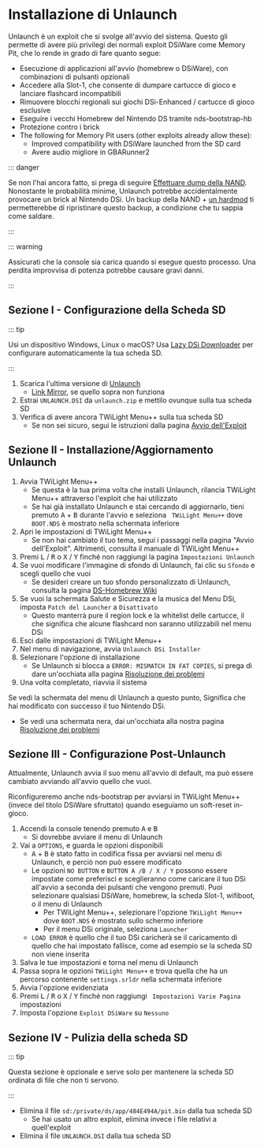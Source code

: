 ---
---

# Installazione di Unlaunch

Unlaunch è un exploit che si svolge all'avvio del sistema. Questo gli permette di avere più privilegi dei normali exploit DSiWare come Memory Pit, che lo rende in grado di fare quanto segue:

- Esecuzione di applicazioni all'avvio (homebrew o DSiWare), con combinazioni di pulsanti opzionali
- Accedere alla Slot-1, che consente di dumpare cartucce di gioco e lanciare flashcard incompatibili
- Rimuovere blocchi regionali sui giochi DSi-Enhanced / cartucce di gioco esclusive
- Eseguire i vecchi Homebrew del Nintendo DS tramite nds-bootstrap-hb
- Protezione contro i brick
- The following for Memory Pit users (other exploits already allow these):
     - Improved compatibility with DSiWare launched from the SD card
     - Avere audio migliore in GBARunner2

::: danger

Se non l'hai ancora fatto, si prega di seguire [Effettuare dump della NAND](dumping-nand). Nonostante le probabilità minime, Unlaunch potrebbe accidentalmente provocare un brick al Nintendo DSi. Un backup della NAND + [un hardmod](https://wiki.ds-homebrew.com/ds-index/hardmod) ti permetterebbe di ripristinare questo backup, a condizione che tu sappia come saldare.

:::

::: warning

Assicurati che la console sia carica quando si esegue questo processo. Una perdita improvvisa di potenza potrebbe causare gravi danni.

:::

## Sezione I - Configurazione della Scheda SD

::: tip

Usi un dispositivo Windows, Linux o macOS? Usa [Lazy DSi Downloader](lazy-dsi-downloader) per configurare automaticamente la tua scheda SD.

:::

1. Scarica l'ultima versione di [Unlaunch](https://problemkaputt.de/unlaunch.zip)
   - [Link Mirror](https://web.archive.org/web/20201112031436/https://problemkaputt.de/unlaunch.zip), se quello sopra non funziona
1. Estrai `UNLAUNCH.DSI` da `unlaunch.zip` e mettilo ovunque sulla tua scheda SD
1. Verifica di avere ancora TWiLight Menu++ sulla tua scheda SD
   - Se non sei sicuro, segui le istruzioni dalla pagina [Avvio dell'Exploit](launching-the-exploit.html#twilight-menu)

## Sezione II - Installazione/Aggiornamento Unlaunch

1. Avvia TWiLight Menu++
   - Se questa è la tua prima volta che installi Unlaunch, rilancia TWiLight Menu++ attraverso l'exploit che hai utilizzato
   - Se hai già installato Unlaunch e stai cercando di aggiornarlo, tieni premuto <kbd class="face">A</kbd> + <kbd class="face">B</kbd> durante l'avvio e seleziona ` TWiLight Menu++` dove `BOOT.NDS` è mostrato nella schermata inferiore
1. Apri le impostazioni di TWiLight Menu++
   - Se non hai cambiato il tuo tema, segui i passaggi nella pagina "Avvio dell'Exploit". Altrimenti, consulta il manuale di TWiLight Menu++
1. Premi <kbd class="l">L</kbd> / <kbd class="r">R</kbd> o <kbd class="face">X</kbd> / <kbd class="face">Y</kbd> finché non raggiungi la pagina `Impostazioni Unlaunch`
1. Se vuoi modificare l'immagine di sfondo di Unlaunch, fai clic su `Sfondo` e scegli quello che vuoi
   - Se desideri creare un tuo sfondo personalizzato di Unlaunch, consulta la pagina [DS-Homebrew Wiki](https://wiki.ds-homebrew.com/twilightmenu/custom-unlaunch-backgrounds)
1. Se vuoi la schermata Salute e Sicurezza e la musica del Menu DSi, imposta `Patch del Launcher` a `Disattivato`
   - Questo manterrà pure il region lock e la whitelist delle cartucce, il che significa che alcune flashcard non saranno utilizzabili nel menu DSi
1. Esci dalle impostazioni di TWiLight Menu++
1. Nel menu di navigazione, avvia `Unlaunch DSi Installer`
1. Selezionare l'opzione di installazione
   - Se Unlaunch si blocca a `ERROR: MISMATCH IN FAT COPIES`, si prega di dare un'occhiata alla pagina [Risoluzione dei problemi](troubleshooting)
1. Una volta completato, riavvia il sistema

Se vedi la schermata del menu di Unlaunch a questo punto, Significa che hai modificato con successo il tuo Nintendo DSi.
- Se vedi una schermata nera, dai un'occhiata alla nostra pagina [Risoluzione dei problemi](troubleshooting)

## Sezione III - Configurazione Post-Unlaunch

Attualmente, Unlaunch avvia il suo menu all'avvio di default, ma può essere cambiato avviando all'avvio quello che vuoi.

Riconfigureremo anche nds-bootstrap per avviarsi in TWiLight Menu++ (invece del titolo DSiWare sfruttato) quando eseguiamo un soft-reset in-gioco.

1. Accendi la console tenendo premuto <kbd class="face">A</kbd> e <kbd class="face">B</kbd>
   - Si dovrebbe avviare il menu di Unlaunch
1. Vai a `OPTIONS`, e guarda le opzioni disponibili
   - <kbd class="face">A</kbd> + <kbd class="face">B</kbd> è stato fatto in codifica fissa per avviarsi nel menu di Unlaunch, e perciò non può essere modificato
   - Le opzioni `NO BUTTON` e `BUTTON A /B / X / Y` possono essere impostate come preferisci e sceglieranno come caricare il tuo DSi all'avvio a seconda dei pulsanti che vengono premuti. Puoi selezionare qualsiasi DSiWare, homebrew, la scheda Slot-1, wifiboot, o il menu di Unlaunch
      - Per TWiLight Menu++, selezionare l'opzione `TWiLight Menu++` dove `BOOT.NDS` è mostrato sullo schermo inferiore
      - Per il menu DSi originale, seleziona `Launcher`
   - `LOAD ERROR` è quello che il tuo DSi caricherà se il caricamento di quello che hai impostato fallisce, come ad esempio se la scheda SD non viene inserita
1. Salva le tue impostazioni e torna nel menu di Unlaunch
1. Passa sopra le opzioni `TWiLight Menu++` e trova quella che ha un percorso contenente `settings.srldr` nella schermata inferiore
1. Avvia l'opzione evidenziata
1. Premi <kbd class="l">L</kbd> / <kbd class="r">R</kbd> o <kbd class="face">X</kbd> / <kbd class="face">Y</kbd> finché non raggiungi ` Impostazioni Varie Pagina` impostazioni
1. Imposta l'opzione `Exploit DSiWare` su `Nessuno`

## Sezione IV - Pulizia della scheda SD

::: tip

Questa sezione è opzionale e serve solo per mantenere la scheda SD ordinata di file che non ti servono.

:::

- Elimina il file `sd:/private/ds/app/484E494A/pit.bin` dalla tua scheda SD
   - Se hai usato un altro exploit, elimina invece i file relativi a quell'exploit
- Elimina il file `UNLAUNCH.DSI` dalla tua scheda SD
